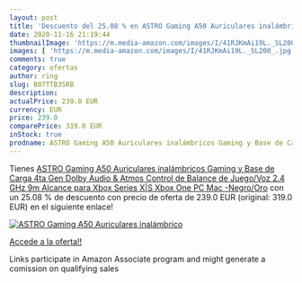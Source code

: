 ```yaml
---
layout: post
title: 'Descuento del 25.08 % en ASTRO Gaming A50 Auriculares inalámbrico'
date: 2020-11-16 21:19:44
thumbnailImage: 'https://m.media-amazon.com/images/I/41RJKmAi19L._SL200_.jpg'
images: [ 'https://m.media-amazon.com/images/I/41RJKmAi19L._SL200_.jpg' ]
comments: true
category: ofertas
author: ring
slug: B07TTB3SRB
description:
actualPrice: 239.0 EUR
currency: EUR
price: 239.0
comparePrice: 319.0 EUR
inStock: true
prodname: ASTRO Gaming A50 Auriculares inalámbricos Gaming y Base de Carga  4ta Gen  Dolby Audio & Atmos  Control de Balance de Juego/Voz  2.4 GHz  9m Alcance para Xbox Series X|S  Xbox One  PC  Mac -Negro/Oro
---
```


Tienes [ASTRO Gaming A50 Auriculares inalámbricos Gaming y Base de Carga  4ta Gen  Dolby Audio & Atmos  Control de Balance de Juego/Voz  2.4 GHz  9m Alcance para Xbox Series X|S  Xbox One  PC  Mac -Negro/Oro](https://www.amazon.es/dp/B07TTB3SRB/?tag=tolees-21) con un 25.08 % de descuento con precio de oferta de 239.0 EUR (original: 319.0 EUR) en el siguiente enlace!

[![ASTRO Gaming A50 Auriculares inalámbrico](https://m.media-amazon.com/images/I/41RJKmAi19L._SL200_.jpg)](https://www.amazon.es/dp/B07TTB3SRB/?tag=tolees-21)

[Accede a la oferta!!](https://www.amazon.es/dp/B07TTB3SRB/?tag=tolees-21)

Links participate in Amazon Associate program and might generate a comission on qualifying sales


